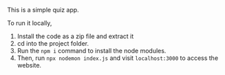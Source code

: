 This is a simple quiz app.

To run it locally,

1. Install the code as a zip file and extract it
2. cd into the project folder.
3. Run the ```npm i``` command to install the node modules.
4. Then, run ```npx nodemon index.js``` and visit ```localhost:3000``` to access the website.

